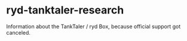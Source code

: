 # ryd-tanktaler-research
Information about the TankTaler / ryd Box, because official support got canceled.
